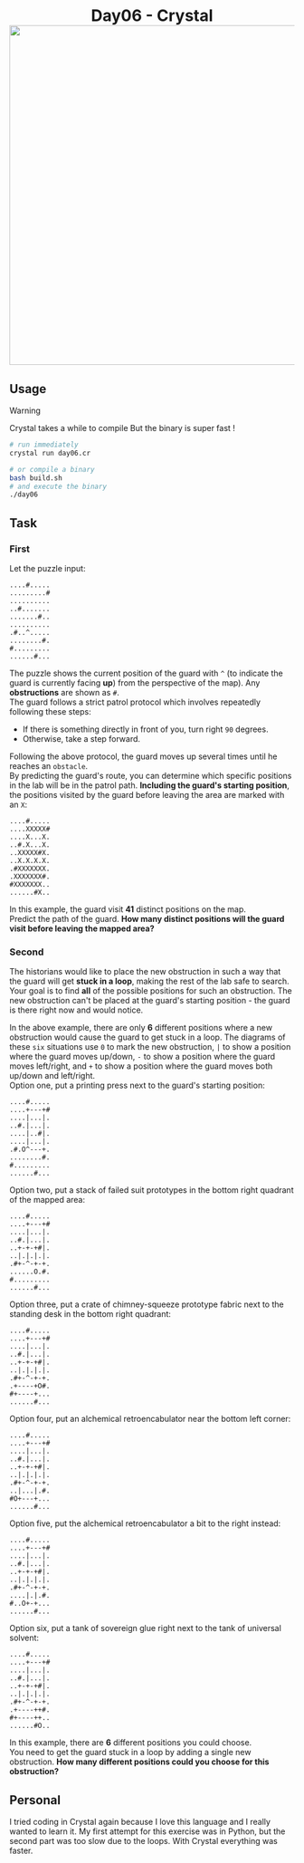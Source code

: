 <h1 align="center">
  Day06 - Crystal<br>
  <img src="https://raw.githubusercontent.com/catppuccin/catppuccin/main/assets/palette/macchiato.png" width="600px"/>
  <br>
</h1>

## Usage

> [!WARNING]
> Crystal takes a while to compile
> But the binary is super fast !

```bash
# run immediately
crystal run day06.cr

# or compile a binary
bash build.sh
# and execute the binary
./day06
```

## Task

### First

Let the puzzle input:

```
....#.....
.........#
..........
..#.......
.......#..
..........
.#..^.....
........#.
#.........
......#...

```

The puzzle shows the current position of the guard with `^` (to indicate the guard is currently facing **up**) from the perspective of the map).
Any **obstructions** are shown as `#`.
<br>
The guard follows a strict patrol protocol which involves repeatedly following these steps:

- If there is something directly in front of you, turn right `90` degrees.
- Otherwise, take a step forward.

Following the above protocol, the guard moves up several times until he reaches an `obstacle`.
<br>
By predicting the guard's route, you can determine which specific positions in the lab will be in the patrol path. **Including the guard's starting position**, the positions visited by the guard before leaving the area are marked with an `X`:

```
....#.....
....XXXXX#
....X...X.
..#.X...X.
..XXXXX#X.
..X.X.X.X.
.#XXXXXXX.
.XXXXXXX#.
#XXXXXXX..
......#X..
```

In this example, the guard visit **41** distinct positions on the map.
<br>
Predict the path of the guard. **How many distinct positions will the guard visit before leaving the mapped area?**

### Second

The historians would like to place the new obstruction in such a way that the guard will get **stuck in a loop**, making the rest of the lab safe to search.
<br>
Your goal is to find **all** of the possible positions for such an obstruction.
The new obstruction can't be placed at the guard's starting position - the guard is there right now and would notice.

In the above example, there are only **6** different positions where a new obstruction would cause the guard to get stuck in a loop.
The diagrams of these `six` situations use `0` to mark the new obstruction, `|` to show a position where the guard moves up/down, `-` to show a position where the guard moves left/right, and `+` to show a position where the guard moves both up/down and left/right.
<br>
Option one, put a printing press next to the guard's starting position:

```
....#.....
....+---+#
....|...|.
..#.|...|.
....|..#|.
....|...|.
.#.O^---+.
........#.
#.........
......#...
```

Option two, put a stack of failed suit prototypes in the bottom right quadrant of the mapped area:

```
....#.....
....+---+#
....|...|.
..#.|...|.
..+-+-+#|.
..|.|.|.|.
.#+-^-+-+.
......O.#.
#.........
......#...
```

Option three, put a crate of chimney-squeeze prototype fabric next to the standing desk in the bottom right quadrant:

```
....#.....
....+---+#
....|...|.
..#.|...|.
..+-+-+#|.
..|.|.|.|.
.#+-^-+-+.
.+----+O#.
#+----+...
......#...

```

Option four, put an alchemical retroencabulator near the bottom left corner:

```
....#.....
....+---+#
....|...|.
..#.|...|.
..+-+-+#|.
..|.|.|.|.
.#+-^-+-+.
..|...|.#.
#O+---+...
......#...

```

Option five, put the alchemical retroencabulator a bit to the right instead:

```
....#.....
....+---+#
....|...|.
..#.|...|.
..+-+-+#|.
..|.|.|.|.
.#+-^-+-+.
....|.|.#.
#..O+-+...
......#...
```

Option six, put a tank of sovereign glue right next to the tank of universal solvent:

```
....#.....
....+---+#
....|...|.
..#.|...|.
..+-+-+#|.
..|.|.|.|.
.#+-^-+-+.
.+----++#.
#+----++..
......#O..

```

In this example, there are **6** different positions you could choose.
<br>
You need to get the guard stuck in a loop by adding a single new obstruction. **How many different positions could you choose for this obstruction?**

## Personal

I tried coding in Crystal again because I love this language and I really wanted to learn it.
My first attempt for this exercise was in Python, but the second part was too slow due to the loops. With Crystal everything was faster.
